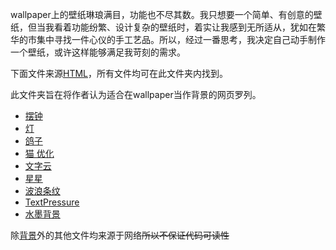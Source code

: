 wallpaper上的壁纸琳琅满目，功能也不尽其数。我只想要一个简单、有创意的壁纸，但当我看着功能纷繁、设计复杂的壁纸时，着实让我感到无所适从，犹如在繁华的市集中寻找一件心仪的手工艺品。所以，经过一番思考，我决定自己动手制作一个壁纸，或许这样能够满足我苛刻的需求。

下面文件来源[HTML](../../HTML/)，所有文件均可在此文件夹内找到。

此文件夹旨在将作者认为适合在wallpaper当作背景的网页罗列。
- [摆钟](../居然被我看上的小玩意/小组件/摆钟.html)
- [灯](../居然被我看上的小玩意/小组件/灯.html)
- [鸽子](../居然被我看上的小玩意/小组件/鸽子.html)
- [猫 优化](../居然被我看上的小玩意/小组件/优化版本/猫%202.0.html)
- [文字云](../居然被我看上的小玩意/小组件/文字云.html)
- [星星](../居然被我看上的小玩意/小组件/星星.html)
- [波浪条纹](../背景/波浪条纹.html)
- [TextPressure](../背景/TextPressure.html)
- [水墨背景](../背景/水墨背景/针对waller%20paper优化版本/)

除[背景](../背景)外的其他文件均来源于网络~~所以不保证代码可读性~~
